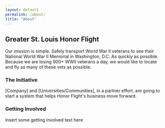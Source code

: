 ```yaml
---
layout: default
permalink: /about/
title: "About" 
---
```


## Greater St. Louis Honor Flight
Our mission is simple.  Safely transport World War II veterans to see their National World War II Memorial in Washington, D.C. As quickly as possible. Because we are losing 900+ WWII veterans a day, we would like to locate and fly as many of these vets as possible.

### The Initiative
[Company] and [Universities/Communities], in a partner effort, are going to start a system that helps Honor Flight's business move forward.

### Getting Involved
Insert some getting involved text here
